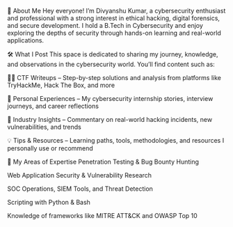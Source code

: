🧠 About Me
Hey everyone! I’m Divyanshu Kumar, a cybersecurity enthusiast and professional with a strong interest in ethical hacking, digital forensics, and secure development. I hold a B.Tech in Cybersecurity and enjoy exploring the depths of security through hands-on learning and real-world applications.

🛠️ What I Post
This space is dedicated to sharing my journey, knowledge, and observations in the cybersecurity world. You’ll find content such as:

🕵️‍♂️ CTF Writeups – Step-by-step solutions and analysis from platforms like TryHackMe, Hack The Box, and more

💭 Personal Experiences – My cybersecurity internship stories, interview journeys, and career reflections

📰 Industry Insights – Commentary on real-world hacking incidents, new vulnerabilities, and trends

💡 Tips & Resources – Learning paths, tools, methodologies, and resources I personally use or recommend

🔐 My Areas of Expertise
Penetration Testing & Bug Bounty Hunting

Web Application Security & Vulnerability Research

SOC Operations, SIEM Tools, and Threat Detection

Scripting with Python & Bash

Knowledge of frameworks like MITRE ATT&CK and OWASP Top 10

